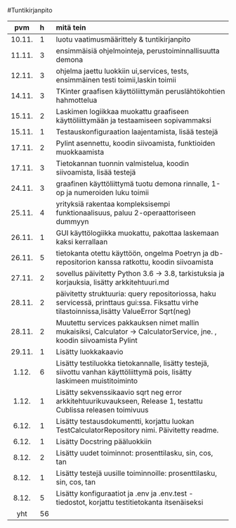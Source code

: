 #Tuntikirjanpito

|pvm | h | mitä tein |
|:--:|:--|:----|
|10.11.|1| luotu vaatimusmäärittely & tuntikirjanpito|
|11.11.|3| ensimmäisiä ohjelmointeja, perustoiminnallisuutta demona|
|12.11.|3| ohjelma jaettu luokkiin ui,services, tests, ensimmäinen testi toimii,laskin toimii|
|14.11.|3| TKinter graafisen käyttöliittymän peruslähtökohtien hahmottelua|
|15.11.|2| Laskimen logiikkaa muokattu graafiseen käyttöliittymään ja testaamiseen sopivammaksi|
|15.11.|1| Testauskonfiguraation laajentamista, lisää testejä|
|17.11.|2| Pylint asennettu, koodin siivoamista, funktioiden muokkaamista|
|17.11.|3| Tietokannan tuonnin valmistelua, koodin siivoamista, lisää testejä|
|24.11.|3| graafinen käyttöliittymä tuotu demona rinnalle, 1-op ja numeroiden luku toimii|
|25.11.|4| yrityksiä rakentaa kompleksisempi funktionaalisuus, paluu 2-operaattoriseen dummyyn|
|26.11.|1| GUI käyttölogiikka muokattu, pakottaa laskemaan kaksi kerrallaan|
|26.11.|5| tietokanta otettu käyttöön, ongelma Poetryn ja db-repositorion kanssa ratkottu, koodin siivoamista|
|27.11.|2| sovellus päivitetty Python 3.6 -> 3.8, tarkistuksia ja korjauksia, lisätty arkkitehtuuri.md|
|28.11.|2| päivitetty struktuuria: query repositoriossa, haku servicessä, printtaus gui:ssa. Fiksattu virhe tilastoinnissa,lisätty ValueError Sqrt(neg) |
|28.11.|2| Muutettu services pakkauksen nimet mallin mukaisiksi, Calculator -> CalculatorService, jne. , koodin siivoamista Pylint|
|29.11.|1| Lisätty luokkakaavio|
|1.12.|6| Lisätty testiluokka tietokannalle, lisätty testejä, siivottu vanhan käyttöliittymä pois, lisätty laskimeen muistitoiminto|
|1.12.|1| Lisätty sekvenssikaavio sqrt neg error arkkitehtuurikuvaukseen, Release 1, testattu Cublissa releasen toimivuus|
|6.12.|1| Lisätty testausdokumentti, korjattu luokan TestCalculatorRepository nimi. Päivitetty readme.|
|6.12.|1| Lisätty Docstring pääluokkiin|
|8.12.|2| Lisätty uudet toiminnot: prosenttilasku, sin, cos, tan|
|8.12.|1| Lisätty testejä uusille toiminnoille: prosenttilasku, sin, cos, tan|
|8.12.|5| Lisätty konfiguraatiot ja .env ja .env.test - tiedostot, korjattu testitietokanta itsenäiseksi|
|yht |56|
